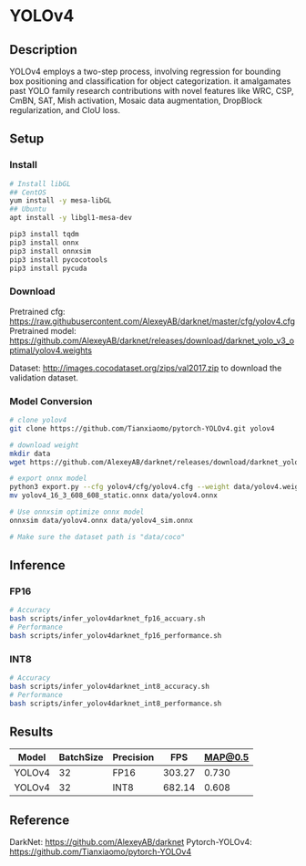 # YOLOv4

## Description

YOLOv4 employs a two-step process, involving regression for bounding box positioning and classification for object categorization. it amalgamates past YOLO family research contributions with novel features like WRC, CSP, CmBN, SAT, Mish activation, Mosaic data augmentation, DropBlock regularization, and CIoU loss.

## Setup

### Install

```bash
# Install libGL
## CentOS
yum install -y mesa-libGL
## Ubuntu
apt install -y libgl1-mesa-dev

pip3 install tqdm
pip3 install onnx
pip3 install onnxsim
pip3 install pycocotools
pip3 install pycuda
```

### Download

Pretrained cfg: <https://raw.githubusercontent.com/AlexeyAB/darknet/master/cfg/yolov4.cfg>
Pretrained model: <https://github.com/AlexeyAB/darknet/releases/download/darknet_yolo_v3_optimal/yolov4.weights>

Dataset: <http://images.cocodataset.org/zips/val2017.zip> to download the validation dataset.

### Model Conversion

```bash
# clone yolov4
git clone https://github.com/Tianxiaomo/pytorch-YOLOv4.git yolov4

# download weight
mkdir data
wget https://github.com/AlexeyAB/darknet/releases/download/darknet_yolo_v3_optimal/yolov4.weights -P data

# export onnx model
python3 export.py --cfg yolov4/cfg/yolov4.cfg --weight data/yolov4.weights --batchsize 16 --output data/yolov4.onnx
mv yolov4_16_3_608_608_static.onnx data/yolov4.onnx

# Use onnxsim optimize onnx model
onnxsim data/yolov4.onnx data/yolov4_sim.onnx

# Make sure the dataset path is "data/coco"
```

## Inference

### FP16

```bash
# Accuracy
bash scripts/infer_yolov4darknet_fp16_accuary.sh
# Performance
bash scripts/infer_yolov4darknet_fp16_performance.sh
```

### INT8

```bash
# Accuracy
bash scripts/infer_yolov4darknet_int8_accuracy.sh
# Performance
bash scripts/infer_yolov4darknet_int8_performance.sh
```

## Results

| Model  | BatchSize | Precision | FPS    | MAP@0.5 |
| ------ | --------- | --------- | ------ | ------- |
| YOLOv4 | 32        | FP16      | 303.27 | 0.730   |
| YOLOv4 | 32        | INT8      | 682.14 | 0.608   |

## Reference

DarkNet: <https://github.com/AlexeyAB/darknet>
Pytorch-YOLOv4: <https://github.com/Tianxiaomo/pytorch-YOLOv4>
